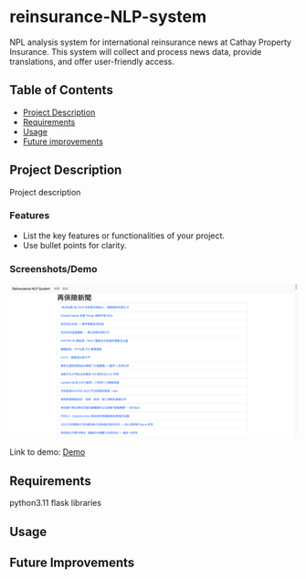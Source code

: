 # reinsurance-NLP-system

NPL analysis system for international reinsurance news at Cathay Property Insurance. This system will collect and process news data, provide translations, and offer user-friendly access.

## Table of Contents

- [Project Description](#project-description)
- [Requirements](#requirements)
- [Usage](#usage)
- [Future improvements](#future-improvements)

## Project Description

Project description

### Features

- List the key features or functionalities of your project.
- Use bullet points for clarity.

### Screenshots/Demo

![Screenshot01](images/Screenshot01.png)

Link to demo: [Demo](http://danielgallardo.pythonanywhere.com/)

## Requirements

python3.11
flask
libraries

## Usage

## Future Improvements